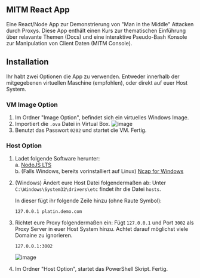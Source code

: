 ## MITM React App

Eine React/Node App zur Demonstrierung von "Man in the Middle" Attacken durch Proxys.
Diese App enthält einen Kurs zur thematischen Einführung über relavante Themen (Docs)
und eine interaktive Pseudo-Bash Konsole zur Manipulation von Client Daten (MITM Console).

## Installation

Ihr habt zwei Optionen die App zu verwenden. Entweder innerhalb der mitgegebenen virtuellen
Maschine (empfohlen), oder direkt auf euer Host System.

### VM Image Option

1. Im Ordner "Image Option", befindet sich ein virtuelles Windows Image.
2. Importiert die `.ova` Datei in Virtual Box.
![image](https://user-images.githubusercontent.com/65875722/152023935-98c743f2-ce36-4604-94a6-c561f9c7eadb.png)
4. Benutzt das Passwort `0202` und startet die VM. Fertig.

### Host Option

1. Ladet folgende Software herunter:
   <br/>a. [NodeJS LTS](https://nodejs.org/en/download/)
   <br/>b. (Falls Windows, bereits vorinstalliert auf Linux) [Ncap for Windows](https://npcap.com/#download)

2. (Windows) Ändert eure Host Datei folgendermaßen ab:
   Unter `C:\Windows\System32\drivers\etc` findet ihr die Datei `hosts`.
  
   In dieser fügt ihr folgende Zeile hinzu (ohne Raute Symbol):
   ```
   127.0.0.1 platin.demo.com
   ```

3. Richtet eure Proxy folgendermaßen ein:
   Fügt `127.0.0.1` und Port `3002` als Proxy Server in euer Host System hinzu.
   Achtet darauf möglichst viele Domaine zu ignorieren.
   ```
   127.0.0.1:3002
   ```
   ![image](https://im7.ezgif.com/tmp/ezgif-7-8ee787675e.gif)

4. Im Ordner "Host Option", startet das PowerShell Skript. Fertig.
